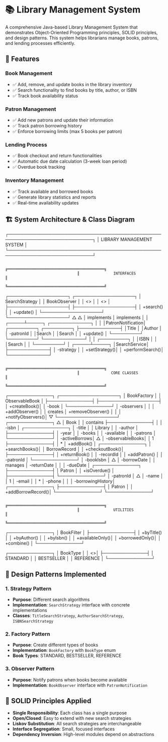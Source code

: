 # 📚 Library Management System

A comprehensive Java-based Library Management System that demonstrates Object-Oriented Programming principles, SOLID principles, and design patterns. This system helps librarians manage books, patrons, and lending processes efficiently.

## 🚀 Features

### Book Management
- ✅ Add, remove, and update books in the library inventory
- ✅ Search functionality to find books by title, author, or ISBN
- ✅ Track book availability status

### Patron Management
- ✅ Add new patrons and update their information
- ✅ Track patron borrowing history
- ✅ Enforce borrowing limits (max 5 books per patron)

### Lending Process
- ✅ Book checkout and return functionalities
- ✅ Automatic due date calculation (3-week loan period)
- ✅ Overdue book tracking

### Inventory Management
- ✅ Track available and borrowed books
- ✅ Generate library statistics and reports
- ✅ Real-time availability updates

## 🏗️ System Architecture & Class Diagram
┌─────────────────────────────────────────────────────────────────────────────┐
│                           LIBRARY MANAGEMENT SYSTEM                          │
└─────────────────────────────────────────────────────────────────────────────┘

                                    ╔═══════════════════════════════════════════╗
                                    ║               INTERFACES                  ║
                                    ╚═══════════════════════════════════════════╝

┌───────────────────┐          ┌───────────────────┐
│  SearchStrategy   │          │   BookObserver    │
│  <<interface>>    │          │   <<interface>>   │
├───────────────────┤          ├───────────────────┤
│ +search()         │          │ +update()         │
└───────────────────┘          └───────────────────┘
          △                                 △
          │ implements                      │ implements
          │                                 │
    ┌─────┴─────┐                    ┌─────────────┐
    │           │                    │PatronNotification│
┌─────────┐ ┌─────────┐              ├─────────────┤
│Title    │ │Author   │              │ -patronId   │
│Search   │ │Search   │              │ +update()   │
└─────────┘ └─────────┘              └─────────────┘
    │           │
┌─────────┐     │
│ISBN     │     │
│Search   │     │
└─────────┘     │
          ┌─────┴─────┐
          │SearchService│
          ├─────────────┤
          │ -strategy   │
          │ +setStrategy()│
          │ +performSearch()│
          └─────────────┘

                                    ╔═══════════════════════════════════════════╗
                                    ║              CORE CLASSES                 ║
                                    ╚═══════════════════════════════════════════╝

┌──────────────┐             ┌───────────────────┐
│  BookFactory │             │   ObservableBook  │
├──────────────┤             ├───────────────────┤
│ +createBook()│             │ -book             │
└──────────────┘             │ -observers        │
         │                   │ +addObserver()    │
         │ creates           │ +removeObserver() │
         │                   │ +notifyObservers()│
         ▽                   └───────────────────┘
┌──────────────┐                      △
│    Book      │                      │ contains
├──────────────┤                      │
│ -isbn        │              ┌──────────────┐
│ -title       │              │   Library    │
│ -author      │              ├──────────────┤
│ -year        │              │ -books       │
│ -available   │              │ -patrons     │
└──────────────┘              │ -activeBorrows│
         △                    │ -observableBooks│
         │ 1                  ├──────────────┤
         │ *                  │ +addBook()   │
┌──────────────┐              │ +searchBooks()│
│ BorrowRecord │              │ +checkoutBook()│
├──────────────┤              │ +returnBook() │
│ -recordId    │              │ +addPatron()  │
│ -patronId    │              └──────────────┘
│ -bookIsbn    │                      △
│ -borrowDate  │                      │ manages
│ -returnDate  │                      │
│ -dueDate     │              ┌──────────────┐
├──────────────┤              │    Patron    │
│ +isOverdue() │              ├──────────────┤
└──────────────┘              │ -patronId    │
         △                    │ -name        │
         │ 1                  │ -email       │
         │ *                  │ -phone       │
         │                    │ -borrowingHistory│
┌──────────────┐              ├──────────────┤
│    Patron    │              │ +addBorrowRecord()│
└──────────────┘              └──────────────┘

                                    ╔═══════════════════════════════════════════╗
                                    ║               UTILITIES                   ║
                                    ╚═══════════════════════════════════════════╝

┌──────────────┐
│  BookFilter  │
├──────────────┤
│ +byTitle()   │
│ +byAuthor()  │
│ +byIsbn()    │
│ +availableOnly()│
│ +borrowedOnly()│
│ +combine()   │
└──────────────┘

┌──────────────┐
│   BookType   │
│ <<enumeration>>│
├──────────────┤
│ STANDARD     │
│ BESTSELLER   │
│ REFERENCE    │
└──────────────┘
## 🔧 Design Patterns Implemented

### 1. Strategy Pattern
- **Purpose**: Different search algorithms
- **Implementation**: `SearchStrategy` interface with concrete implementations
- **Classes**: `TitleSearchStrategy`, `AuthorSearchStrategy`, `ISBNSearchStrategy`

### 2. Factory Pattern  
- **Purpose**: Create different types of books
- **Implementation**: `BookFactory` with `BookType` enum
- **Book Types**: STANDARD, BESTSELLER, REFERENCE

### 3. Observer Pattern
- **Purpose**: Notify patrons when books become available
- **Implementation**: `BookObserver` interface with `PatronNotification`

## 🎯 SOLID Principles Applied

- **Single Responsibility**: Each class has a single purpose
- **Open/Closed**: Easy to extend with new search strategies
- **Liskov Substitution**: All search strategies are interchangeable
- **Interface Segregation**: Small, focused interfaces
- **Dependency Inversion**: High-level modules depend on abstractions
